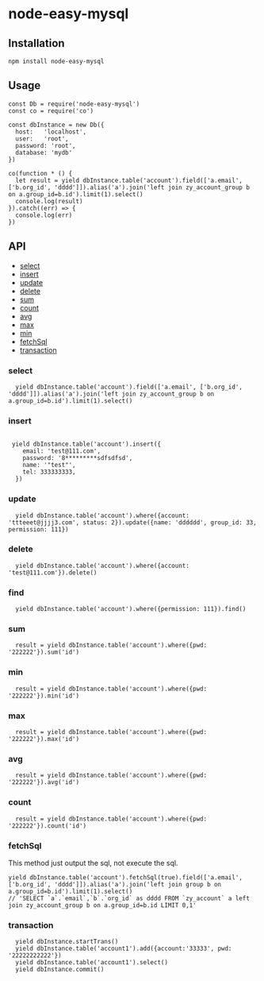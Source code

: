 # node-easy-mysql



## Installation
```
npm install node-easy-mysql
```

## Usage
```
const Db = require('node-easy-mysql')
const co = require('co')

const dbInstance = new Db({
  host:   'localhost', 
  user:   'root',
  password: 'root',
  database: 'mydb'
})

co(function * () {
  let result = yield dbInstance.table('account').field(['a.email', ['b.org_id', 'dddd']]).alias('a').join('left join zy_account_group b on a.group_id=b.id').limit(1).select()
  console.log(result)
}).catch((err) => {
  console.log(err)
})
```

## API
* [select](#select)
* [insert](#insert)
* [update](#update)
* [delete](#delete)
* [sum](#sum)
* [count](#count)
* [avg](#avg)
* [max](#max)
* [min](#min)
* [fetchSql](#fetchSql)
* [transaction](#transaction)

<a name="select"/>

### select
```  
  yield dbInstance.table('account').field(['a.email', ['b.org_id', 'dddd']]).alias('a').join('left join zy_account_group b on a.group_id=b.id').limit(1).select()
```

<a name="insert"/>

### insert
```insert

 yield dbInstance.table('account').insert({
    email: 'test@111.com',
    password: '8*********sdfsdfsd',
    name: '"test"',
    tel: 333333333,
  })
```
<a name="update"/>

### update
``` update
  yield dbInstance.table('account').where({account: 'ttteeet@jjjj3.com', status: 2}).update({name: 'dddddd', group_id: 33, permission: 111})
```

<a name="delete">

### delete
```
  yield dbInstance.table('account').where({account: 'test@111.com'}).delete()
```  

<a name="find"/>

### find
```
  yield dbInstance.table('account').where({permission: 111}).find()
```
<a name="sum"/>

### sum
```
  result = yield dbInstance.table('account').where({pwd: '222222'}).sum('id')
```
<a name="min"/>

### min
```  
  result = yield dbInstance.table('account').where({pwd: '222222'}).min('id')
```  
<a name="max"/>

### max
```  
  result = yield dbInstance.table('account').where({pwd: '222222'}).max('id')
``` 

<a name="avg"/>

### avg
```  
  result = yield dbInstance.table('account').where({pwd: '222222'}).avg('id')
``` 

<a name="count"/>

### count
```  
  result = yield dbInstance.table('account').where({pwd: '222222'}).count('id')
```
<a name="fetchSql"/>

### fetchSql

This method just output the sql, not execute the sql.

```
yield dbInstance.table('account').fetchSql(true).field(['a.email', ['b.org_id', 'dddd']]).alias('a').join('left join group b on a.group_id=b.id').limit(1).select()
// 'SELECT `a`.`email`,`b`.`org_id` as dddd FROM `zy_account` a left join zy_account_group b on a.group_id=b.id LIMIT 0,1'
```

<a name="transaction"/>

### transaction
```
  yield dbInstance.startTrans()
  yield dbInstance.table('account1').add({account:'33333', pwd: '22222222222'})
  yield dbInstance.table('account1').select()
  yield dbInstance.commit()
```